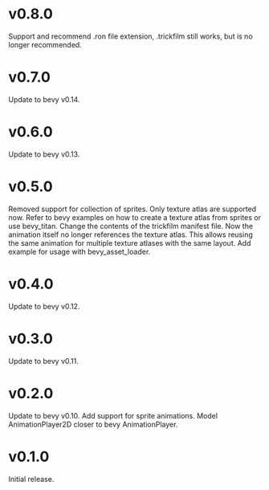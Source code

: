 v0.8.0
================================================================================================================================
Support and recommend .ron file extension, .trickfilm still works, but is no longer recommended.

v0.7.0
================================================================================================================================
Update to bevy v0.14.

v0.6.0
================================================================================================================================
Update to bevy v0.13.

v0.5.0
================================================================================================================================
Removed support for collection of sprites. Only texture atlas are supported now. Refer to bevy examples on how to create a 
texture atlas from sprites or use bevy_titan.
Change the contents of the trickfilm manifest file. Now the animation itself no longer references the texture atlas. This
allows reusing the same animation for multiple texture atlases with the same layout. 
Add example for usage with bevy_asset_loader.

v0.4.0
================================================================================================================================
Update to bevy v0.12.

v0.3.0
================================================================================================================================
Update to bevy v0.11.

v0.2.0
================================================================================================================================
Update to bevy v0.10.
Add support for sprite animations.
Model AnimationPlayer2D closer to bevy AnimationPlayer. 

v0.1.0
================================================================================================================================
Initial release.

